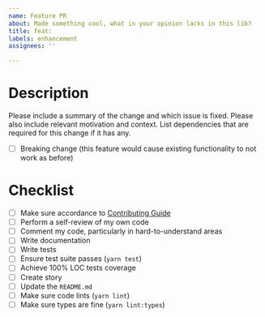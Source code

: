 ```yaml
---
name: Feature PR
about: Made something cool, what in your opinion lacks in this lib? 
title: feat: 
labels: enhancement
assignees: ''

---
```


# Description

Please include a summary of the change and which issue is fixed. Please also include relevant motivation and context. List dependencies that are required for this change if it has any.

<!-- Please delete options that are not relevant. -->
- [ ] Breaking change (this feature would cause existing functionality to not work as before)

# Checklist

- [ ] Make sure accordance to [Contributing Guide](https://github.com/streamich/react-use/blob/master/CONTRIBUTING.md)
- [ ] Perform a self-review of my own code
- [ ] Comment my code, particularly in hard-to-understand areas
- [ ] Write documentation
- [ ] Write tests
- [ ] Ensure test suite passes (`yarn test`)
- [ ] Achieve 100% LOC tests coverage
- [ ] Create story
- [ ] Update the `README.md`
- [ ] Make sure code lints (`yarn lint`)
- [ ] Make sure types are fine (`yarn lint:types`)
